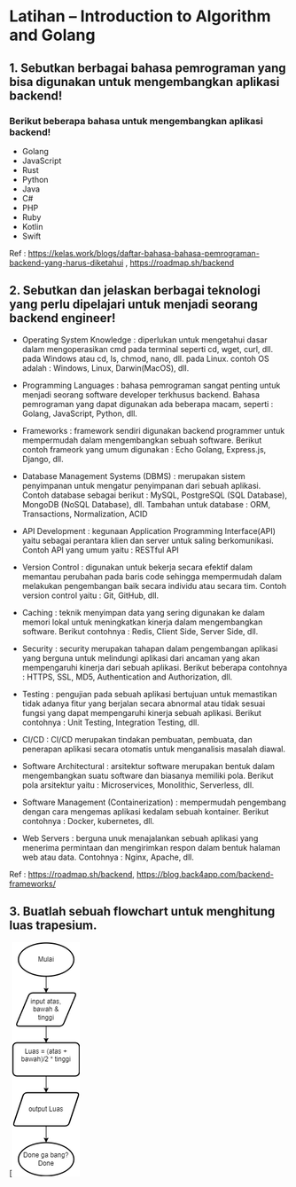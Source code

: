 # Latihan – Introduction to Algorithm and Golang
## 1. Sebutkan berbagai bahasa pemrograman yang bisa digunakan untuk mengembangkan aplikasi backend!
### Berikut beberapa bahasa untuk mengembangkan aplikasi backend!
* Golang
* JavaScript
* Rust
* Python
* Java
* C#
* PHP
* Ruby
* Kotlin
* Swift

Ref : https://kelas.work/blogs/daftar-bahasa-bahasa-pemrograman-backend-yang-harus-diketahui , https://roadmap.sh/backend


## 2. Sebutkan dan jelaskan berbagai teknologi yang perlu dipelajari untuk menjadi seorang backend engineer!

* Operating System Knowledge : diperlukan untuk mengetahui dasar dalam mengoperasikan cmd pada terminal seperti cd, wget, curl, dll. pada Windows atau cd, ls, chmod, nano, dll. pada Linux. contoh OS adalah : Windows, Linux, Darwin(MacOS), dll.

* Programming Languages : bahasa pemrograman sangat penting untuk menjadi seorang software developer terkhusus backend. Bahasa pemrograman yang dapat digunakan ada beberapa macam, seperti : Golang, JavaScript, Python, dll.

* Frameworks : framework sendiri digunakan backend programmer untuk mempermudah dalam mengembangkan sebuah software. Berikut contoh frameork yang umum digunakan : Echo Golang, Express.js, Django, dll.

* Database Management Systems (DBMS) : merupakan sistem penyimpanan untuk mengatur penyimpanan dari sebuah aplikasi. Contoh database sebagai berikut : MySQL, PostgreSQL (SQL Database), MongoDB (NoSQL Database), dll. Tambahan untuk database : ORM, Transactions, Normalization, ACID

* API Development : kegunaan Application Programming Interface(API) yaitu sebagai perantara klien dan server untuk saling berkomunikasi. Contoh API yang umum yaitu : RESTful API

* Version Control : digunakan untuk bekerja secara efektif dalam memantau perubahan pada baris code sehingga mempermudah dalam melakukan pengembangan baik secara individu atau secara tim. Contoh version control yaitu : Git, GitHub, dll.

* Caching : teknik menyimpan data yang sering digunakan ke dalam memori lokal untuk meningkatkan kinerja dalam mengembangkan software. Berikut contohnya : Redis, Client Side, Server Side, dll.

* Security : security merupakan tahapan dalam pengembangan aplikasi yang berguna untuk melindungi aplikasi dari ancaman yang akan mempengaruhi kinerja dari sebuah aplikasi. Berikut beberapa contohnya : HTTPS, SSL, MD5, Authentication and Authorization, dll.

* Testing : pengujian pada sebuah aplikasi bertujuan untuk memastikan tidak adanya fitur yang berjalan secara abnormal atau tidak sesuai fungsi yang dapat mempengaruhi kinerja sebuah aplikasi. Berikut contohnya : Unit Testing, Integration Testing, dll.

* CI/CD : CI/CD merupakan tindakan pembuatan, pembuata, dan penerapan aplikasi secara otomatis untuk menganalisis masalah diawal.

* Software Architectural : arsitektur software merupakan bentuk dalam mengembangkan suatu software dan biasanya memiliki pola. Berikut pola arsitektur yaitu : Microservices, Monolithic, Serverless, dll.

* Software Management (Containerization) : mempermudah pengembang dengan cara mengemas aplikasi kedalam sebuah kontainer. Berikut contohnya : Docker, kubernetes, dll.

* Web Servers : berguna unuk menajalankan sebuah aplikasi yang menerima permintaan dan mengirimkan respon dalam bentuk halaman web atau data. Contohnya : Nginx, Apache, dll.

Ref : https://roadmap.sh/backend, https://blog.back4app.com/backend-frameworks/


## 3. Buatlah sebuah flowchart untuk menghitung luas trapesium.

[![Image](../Screenshot/flowchart_screenshoot.png)